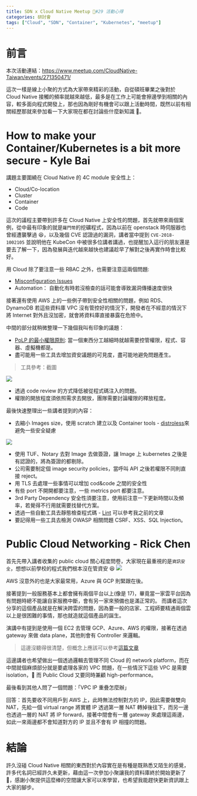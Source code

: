 ```yaml
---
title: SDN x Cloud Native Meetup #29 活動心得
categories: 研討會
tags: ["Cloud", "SDN", "Container", "Kubernetes", "meetup"]
---
```


# 前言

本次活動連結：https://www.meetup.com/CloudNative-Taiwan/events/271350471/

這次一樣是線上小聚的方式為大家帶來精彩的活動，自從碩班畢業之後對於 Cloud Native 接觸的頻率就越來越低，最多是在工作上可能會擦邊學到相關的內容，較多面向程式開發上，那也因為剛好有機會可以跟上活動時間，既然以前有相關經歷那就來參加看一下大家現在都在討論些什麼新知識 🙂。

<!-- more -->

# How to make your Container/Kubernetes is a bit more secure - Kyle Bai

講題主要圍繞在 Cloud Native 的 4C module 安全性上：

- Cloud/Co-location
- Cluster
- Container
- Code

這次的議程主要帶到許多在 Cloud Native 上安全性的問題，首先就帶來兩個案例，從中最有印象的就是`羅門幣`的挖礦程式，因為以前在 openstack 時伺服器也曾經遭襲擊過 😆，以及幾個 CVE 認證過的漏洞，講者當中提到 `CVE-2018-1002105` 並說明他在 KubeCon 中被很多位講者講過，也提醒加入這行的朋友還是要去了解一下，因為發展與迭代越來越快也建議趁早了解對之後再實作時會比較好。

用 Cloud 除了要注意一些 RBAC 之外，也需要注意這兩個問題:

- [Misconfiguration Issues](https://owasp.org/www-project-top-ten/OWASP_Top_Ten_2017/Top_10-2017_A6-Security_Misconfiguration)
- Automation： 自動化有時若沒檢查的話可能會導致漏洞傳播速度很快

接著還有使用 AWS 上的一些例子帶到安全性相關的問題，例如 RDS、DynamoDB 若這些資料庫 VPC 沒有管控好的情況下，開發者在不經意的情況下將 Internet 對外且沒加密，就會將資料庫直接暴露在危險中。

中間的部分就稍微整理一下幾個我叫有印象的議題：

- [PoLP 的最小權限原則](https://en.wikipedia.org/wiki/Principle_of_least_privilege): 當一個東西分工越細時就越需要控管權限，程式、容器、虛擬機都是。
- 盡可能用一些工具去增加資安議題的可見度，盡可能地避免問題產生。

> 工具參考：截圖

![](https://i.imgur.com/qNjsU0g.png)

- 透過 code review 的方式降低被從程式碼注入的問題。
- 權限的開放程度須依照需求去開放，團隊需要討論權限的釋放程度。

最後快速整理出一些講者提到的內容：

- 去縮小 Images size，使用 scratch 建立以及 Container tools - [distroless](https://github.com/GoogleContainerTools/distroless)來避免一些安全疑慮

![](https://i.imgur.com/Zy4TBFm.png)

- 使用 TUF、Notary 去對 Image 去做簽證，讓 Image 上 kubernetes 之後是有認證的，將為簽證的都剔除。
- 公司需要制定個 image security policies，當呼叫 API 之後若權限不同則直接 reject。
- 用 TLS 去處理一些事情可以增加 cod&code 之間的安全性
- 有些 port 不開開都要注意，一些 metrics port 都要注意。
- 3rd Party Dependency 安全性須要注意，使用前注意一下更新時間以及頻率，若覺得不行用就需要找替代方案。
- 透過一些自動工具去靜態檢查程式碼 - [Lint](https://nijialin.com/2020/06/22/why-i-need-lint/) 可以參考我之前的文章
- 要記得用一些工具去檢測 OWASP 相關問題 CSRF、XSS、SQL Injection。

# Public Cloud Networking - Rick Chen

首先先帶入講者收集的 public cloud 關心程度問卷，大家現在最重視的是`資訊安全`，想想以前學校的程式我們根本沒在管資安 😆
![](https://i.imgur.com/HiSp9pF.png)

AWS 沒意外的也是大家最常用，Azure 與 GCP 則緊跟在後。

接著提到一般服務基本上都會擁有兩個平台以上(像是 17)，畢竟當一家雲平台因為有問題時總不能讓自家服務中斷，會有另一家來預備也是滿正常的。
而講者這次分享的這個產品就是在解決跨雲的問題，因為要一般的店家、工程師要精通兩個雲以上是很困難的事情，那也就造就這個產品的誕生。

演講中有提到是使用一個 EC2 去管理 GCP、Azure、AWS 的權限，接著在透過 gateway 來做 data plane，其他則會有 Controller 來邏輯。

> 這邊沒聽得很清楚，但概念上應該可以參考[這篇文章](https://www.ithome.com.tw/node/77353)

這邊講者也希望做出一個透過邏輯去管理不同 Cloud 的 network platform，而在中間就個麻煩部分就是要處理各家的 VPC 問題，在一些情況下這些 VPC 是需要 isolation， 而 Public Cloud 又要同時兼顧 high-performance。

最後看到其他人問了一個問題：「VPC IP 重疊怎麼辦」

回答：首先要收不同用戶到 AWS 上，此時無法控制對方的 IP，因此需要做雙向 NAT，先給一個 virtual range 將實體 IP 透過第一層 NAT 轉掉後往下，而另一邊也透過一層的 NAT 將 IP forward，接著中間會有一層 gateway 來處理這兩邊，如此一來兩邊都不會知道對方的 IP 並且不會有 IP 相撞的問題。

# 結論

許久沒碰 Cloud Native 相關的東西對於內容實在是有種是既熟悉又陌生的感覺，許多代名詞已經許久未更新，藉由這一次參加小聚讓我的資料庫終於開始更新了 🎉，感謝小聚提供這麼棒的空間讓大家可以來學習，也希望我能趕快更新資訊跟上大家的腳步。
